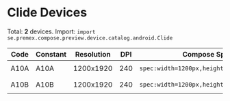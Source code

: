 # Clide Devices

Total: **2** devices. Import: `import se.premex.compose.preview.device.catalog.android.Clide`

| Code | Constant | Resolution | DPI | Compose Spec | Preview Usage |
|------|----------|------------|-----|-------------|---------------|
| A10A | A10A | 1200x1920 | 240 | `spec:width=1200px,height=1920px,dpi=240` | `@Preview(device = Clide.A10A)` |
| A10B | A10B | 1200x1920 | 240 | `spec:width=1200px,height=1920px,dpi=240` | `@Preview(device = Clide.A10B)` |

<!-- Generated automatically. Do not edit manually. -->
